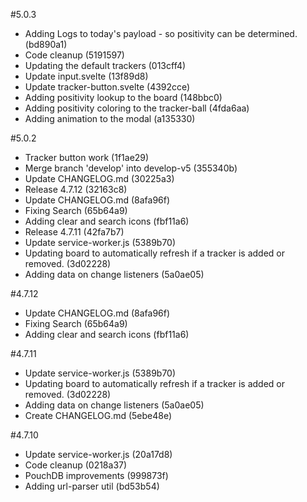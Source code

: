 #5.0.3

- Adding Logs to today's payload - so positivity can be determined. (bd890a1)
- Code cleanup (5191597)
- Updating the default trackers (013cff4)
- Update input.svelte (13f89d8)
- Update tracker-button.svelte (4392cce)
- Adding positivity lookup to the board (148bbc0)
- Adding positivity coloring to the tracker-ball (4fda6aa)
- Adding animation to the modal (a135330)

#5.0.2

- Tracker button work (1f1ae29)
- Merge branch 'develop' into develop-v5 (355340b)
- Update CHANGELOG.md (30225a3)
- Release 4.7.12 (32163c8)
- Update CHANGELOG.md (8afa96f)
- Fixing Search (65b64a9)
- Adding clear and search icons (fbf11a6)
- Release 4.7.11 (42fa7b7)
- Update service-worker.js (5389b70)
- Updating board to automatically refresh if a tracker is added or removed. (3d02228)
- Adding data on change listeners (5a0ae05)

#4.7.12

- Update CHANGELOG.md (8afa96f)
- Fixing Search (65b64a9)
- Adding clear and search icons (fbf11a6)

#4.7.11

- Update service-worker.js (5389b70)
- Updating board to automatically refresh if a tracker is added or removed. (3d02228)
- Adding data on change listeners (5a0ae05)
- Create CHANGELOG.md (5ebe48e)

#4.7.10

- Update service-worker.js (20a17d8)
- Code cleanup (0218a37)
- PouchDB improvements (999873f)
- Adding url-parser util (bd53b54)
